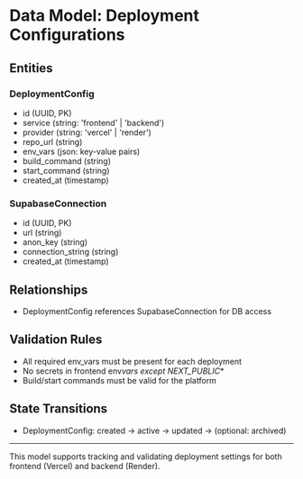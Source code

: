 # Data Model: Deployment Configurations

## Entities

### DeploymentConfig

- id (UUID, PK)
- service (string: 'frontend' | 'backend')
- provider (string: 'vercel' | 'render')
- repo_url (string)
- env_vars (json: key-value pairs)
- build_command (string)
- start_command (string)
- created_at (timestamp)

### SupabaseConnection

- id (UUID, PK)
- url (string)
- anon_key (string)
- connection_string (string)
- created_at (timestamp)

## Relationships

- DeploymentConfig references SupabaseConnection for DB access

## Validation Rules

- All required env_vars must be present for each deployment
- No secrets in frontend env*vars except NEXT_PUBLIC*\*
- Build/start commands must be valid for the platform

## State Transitions

- DeploymentConfig: created → active → updated → (optional: archived)

---

This model supports tracking and validating deployment settings for both frontend (Vercel) and backend (Render).
